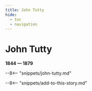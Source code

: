 ```yaml
---
title: John Tutty 
hide:
  - toc
  - navigation 
---
```


# John Tutty 

**1844 — 1879**

--8<-- "snippets/john-tutty.md"

--8<-- "snippets/add-to-this-story.md"